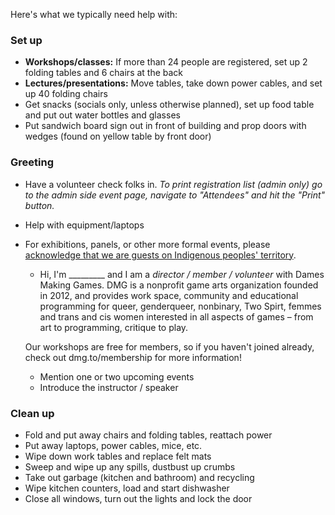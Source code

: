 Here's what we typically need help with:

### Set up

* **Workshops/classes:** If more than 24 people are registered, set up 2 folding tables and 6 chairs at the back 
* **Lectures/presentations:** Move tables, take down power cables, and set up 40 folding chairs
* Get snacks (socials only, unless otherwise planned), set up food table and put out water bottles and glasses
* Put sandwich board sign out in front of building and prop doors with wedges (found on yellow table by front door)

### Greeting

* Have a volunteer check folks in. _To print registration list (admin only) go to the admin side event page, navigate to "Attendees" and hit the "Print" button._
* Help with equipment/laptops
* For exhibitions, panels, or other more formal events, please [acknowledge that we are guests on Indigenous peoples' territory](/community-guidelines/territorial-acknowledgment.md).
    * Hi, I'm \_\_\_\_\_\_\_\_\_ and I am a _director / member / volunteer_ with Dames Making Games. DMG is a nonprofit game arts organization founded in 2012, and provides work space, community and educational programming for queer, genderqueer, nonbinary, Two Spirt, femmes and trans and cis women interested in all aspects of games – from art to programming, critique to play.
    
    Our workshops are free for members, so if you haven't joined already, check out dmg.to/membership for more information!
    * Mention one or two upcoming events
    * Introduce the instructor / speaker

### Clean up

* Fold and put away chairs and folding tables, reattach power
* Put away laptops, power cables, mice, etc.
* Wipe down work tables and replace felt mats
* Sweep and wipe up any spills, dustbust up crumbs
* Take out garbage (kitchen and bathroom) and recycling
* Wipe kitchen counters, load and start dishwasher
* Close all windows, turn out the lights and lock the door